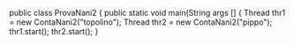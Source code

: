 public class ProvaNani2 {
public static void main(String args [] {
Thread thr1 = new ContaNani2("topolino");
Thread thr2 = new ContaNani2("pippo");
thr1.start();
thr2.start();
}
